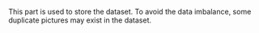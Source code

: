 This part is used to store the dataset.
To avoid the data imbalance, some duplicate pictures may exist in the dataset.

